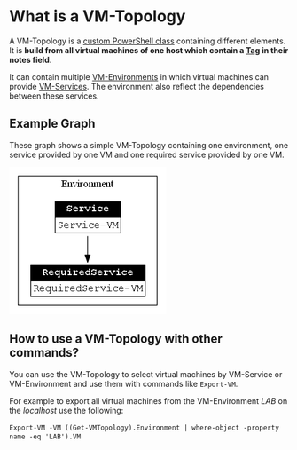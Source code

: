 # What is a VM-Topology

A VM-Topology is a [custom PowerShell class](classes/Class-VMTopology.md) containing different elements. It is __build from all virtual machines of one host which contain a [Tag](TheTag.md) in their notes field__.

It can contain multiple [VM-Environments](classes/Class-VMEnvironment.md) in which virtual machines can provide [VM-Services](classes/Class-VMService.md). The environment also reflect the dependencies between these services.

## Example Graph

These graph shows a simple VM-Topology containing one environment, one service provided by one VM and one required service provided by one VM.

![VMTopology](images/Example-Topology.png)

## How to use a VM-Topology with other commands?

You can use the VM-Topology to select virtual machines by VM-Service or VM-Environment and use them with commands like `Export-VM`.

For example to export all virtual machines from the VM-Environment _LAB_ on the _localhost_ use the following:

    Export-VM -VM ((Get-VMTopology).Environment | where-object -property name -eq 'LAB').VM